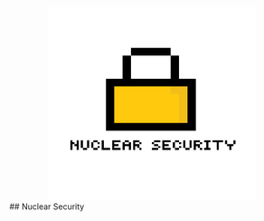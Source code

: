 <div align="center">
    <img src="https://raw.githubusercontent.com/Nuclear-Company/Nuclear-security/main/Developer%20source/logo.png" alt="Logo" width="370" height="340">
  </a>
</div>
## Nuclear Security
